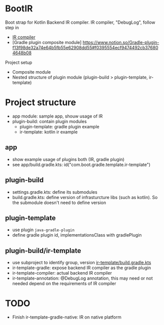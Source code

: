 # BootIR
Boot strap for Kotlin Backend IR compiler.
IR compiler, "DebugLog", follow step in 
- [IR compiler](https://www.notion.so/Tutorial-798bf5e9ff7440e2b0632d1c40d4e825#bd77e4d644974aa7a02398fcfff4e12e)
- [Gradle plugin composite module] https://www.notion.so/Gradle-plugin-f13f98de32a74e64b5fb55e62908dd55#f0395554ecf9474492cb376804648b08

Project setup
- Composite module
- Nested structure of plugin module (plugin-build > plugin-template, ir-template)


# Project structure
- app module: sample app, shouw usage of IR
- plugin-build: contain plugin modules
  - plugin-template: gradle plugin example
  - ir-template: kotlin ir example

## app
- show example usage of plugins both (IR, gradle plugin)
- see app/build.gradle.kts: id("com.boot.gradle.template.ir-template")

## plugin-build
- settings.gradle.kts: define its submodules
- build.gradle.kts: define version of infrasturcture libs (such as kotlin). So the submodule doesn't need to define version

## plugin-template
- use plugin `java-gradle-plugin`
- define gradle plugin id, implementationsClass with gradlePlugin

## plugin-build/ir-template
- use subproject to identify group, version [ir-template/build.gradle.kts](https://github.com/wasinpp/BootIR/blob/main/plugin-build/ir-template/build.gradle.kts)
- ir-template-gradle: expose backend IR compiler as the gradle plugin
- ir-template-compiler: actual backend IR compiler
- ir-template-annotation: @DebugLog annotation, this may need or not needed depend on the requirements of IR compiler

# TODO
- Finish ir-template-gradle-native: IR on native platform
